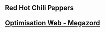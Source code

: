 <h2>Red Hot Chili Peppers<br>
<br>
  <a href="https://smnarnold.com/projets/megazord">Optimisation Web - Megazord</a>
